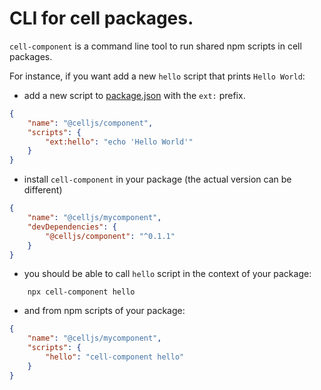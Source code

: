 # CLI for cell packages.

`cell-component` is a command line tool to run shared npm scripts in cell packages. 

For instance, if you want add a new `hello` script that prints `Hello World`:

- add a new script to [package.json](./package.json) with the `ext:` prefix.

```json
{
    "name": "@celljs/component",
    "scripts": {
        "ext:hello": "echo 'Hello World'"
    }
}
```

- install `cell-component` in your package (the actual version can be different)

```json
{
    "name": "@celljs/mycomponent",
    "devDependencies": {
        "@celljs/component": "^0.1.1"
    }
}
```

- you should be able to call `hello` script in the context of your package:

```shell
    npx cell-component hello
````

- and from npm scripts of your package:

```json
{
    "name": "@celljs/mycomponent",
    "scripts": {
        "hello": "cell-component hello"
    }
}
```
